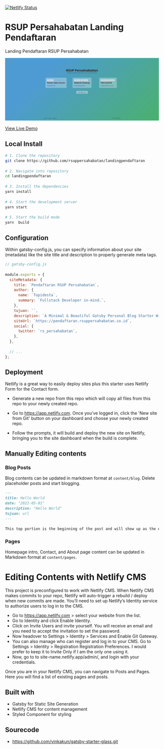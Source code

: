 [![Netlify Status](https://api.netlify.com/api/v1/badges/0549ef54-5efa-487b-b98c-6adf7ce549f2/deploy-status)](https://app.netlify.com/sites/landingpendaftaran/deploys)

# RSUP Persahabatan Landing Pendaftaran

Landing Pendaftaran RSUP Persahabatan

![demo site screenshot](./screenshoot.png)

[View Live Demo](https://pendaftaran.rsuppersahabatan.co.id/)

## Local Install

```bash
# 1. Clone the repository
git clone https://github.com/rsuppersahabatan/landingpendaftaran

# 2. Navigate into repository
cd landingpendaftaran

# 3. Install the dependencies
yarn install

# 4. Start the development server
yarn start

# 5. Start the build mode
yarn  build
```

## Configuration

Within gatsby-config.js, you can specify information about your site (metadata) like the site title and description to properly generate meta tags.

```js
// gatsby-config.js

module.exports = {
  siteMetadata: {
    title: `Pendaftaran RSUP Persahabatan`,
    author: {
      name: `Topidesta`,
      summary: `Fullstack Developer in-mind.`,
    },
    tujuan: ``,
    description: `A Minimal & Beautiful Gatsby Personal Blog Starter With Nice Glassmorphism Ui.`,
    siteUrl: `https://pendaftaran.rsuppersahabatan.co.id`,
    social: {
      twitter: `rs_persahabatan`,
    },
  },

  // ...
};
```

## Deployment

Netlify is a great way to easily deploy sites plus this starter uses Netlify Form for the Contact form.

- Generate a new repo from this repo which will copy all files from this repo to your newly created repo.

- Go to <https://app.netlify.com>. Once you’ve logged in, click the 'New site from Git' button on your dashboard and choose your newly created repo.

- Follow the prompts, it will build and deploy the new site on Netlify, bringing you to the site dashboard when the build is complete.

## Manually Editing contents

### Blog Posts

Blog contents can be updated in markdown format at `content/blog`. Delete placeholder posts and start blogging.

```md
---
title: Hello World
date: "2021-05-01"
description: "Hello World"
tujuan: url
---

This top portion is the beginning of the post and will show up as the excerpt on the homepage.
```

### Pages

Homepage intro, Contact, and About page content can be updated in Markdown format at `content/pages`.

# Editing Contents with Netlify CMS

This project is preconfigured to work with Netlify CMS.
When Netlify CMS makes commits to your repo, Netlify will auto-trigger a rebuild / deploy when new commits are made.
You’ll need to set up Netlify’s Identity service to authorize users to log in to the CMS.

- Go to <https://app.netlify.com> > select your website from the list.
- Go to Identity and click Enable Identity.
- Click on Invite Users and invite yourself. You will receive an email and you need to accept the invitation to set the password.
- Now headover to Settings > Identity > Services and Enable Git Gateway.
- You can also manage who can register and log in to your CMS. Go to Settings > Identity > Registration Registration Preferences. I would prefer to keep it to Invite Only if I am the only one using it.
- Now, go to to site-name.netlify.app/admin/, and login with your credentials.

Once you are in your Netlify CMS, you can navigate to Posts and Pages. Here you will find a list of existing pages and posts.

## Built with

- Gatsby for Static Site Generation
- Netlify CMS for content management
- Styled Component for styling

## Sourecode

- https://github.com/yinkakun/gatsby-starter-glass.git
